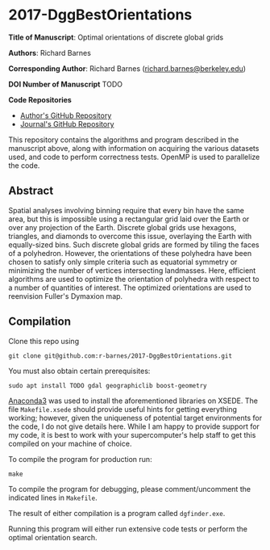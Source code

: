 2017-DggBestOrientations
========================

**Title of Manuscript**:
Optimal orientations of discrete global grids

**Authors**: Richard Barnes

**Corresponding Author**: Richard Barnes (richard.barnes@berkeley.edu)

**DOI Number of Manuscript**
TODO

**Code Repositories**
 * [Author's GitHub Repository](https://github.com/r-barnes/Barnes2017-DggBestOrientations)
 * [Journal's GitHub Repository](TODO)

This repository contains the algorithms and program described in the manuscript
above, along with information on acquiring the various datasets used, and code
to perform correctness tests. OpenMP is used to parallelize the code.



Abstract
--------

Spatial analyses involving binning require that every bin have the same area,
but this is impossible using a rectangular grid laid over the Earth or over any
projection of the Earth. Discrete global grids use hexagons, triangles, and
diamonds to overcome this issue, overlaying the Earth with equally-sized bins.
Such discrete global grids are formed by tiling the faces of a polyhedron.
However, the orientations of these polyhedra have been chosen to satisfy only
simple criteria such as equatorial symmetry or minimizing the number of vertices
intersecting landmasses. Here, efficient algorithms are used to optimize the
orientation of polyhedra with respect to a number of quantities of interest. The
optimized orientations are used to reenvision Fuller's Dymaxion map.



Compilation
-----------

Clone this repo using

    git clone git@github.com:r-barnes/2017-DggBestOrientations.git

You must also obtain certain prerequisites:

    sudo apt install TODO gdal geographiclib boost-geometry

[Anaconda3](#TODO) was used to install the aforementioned libraries on XSEDE.
The file `Makefile.xsede` should provide useful hints for getting everything
working; however, given the uniqueness of potential target environments for the
code, I do not give details here. While I am happy to provide support for my
code, it is best to work with your supercomputer's help staff to get this
compiled on your machine of choice.

To compile the program for production run:

    make

To compile the program for debugging, please comment/uncomment the indicated
lines in `Makefile`.

The result of either compilation is a program called `dgfinder.exe`.

Running this program will either run extensive code tests or perform the optimal
orientation search.
